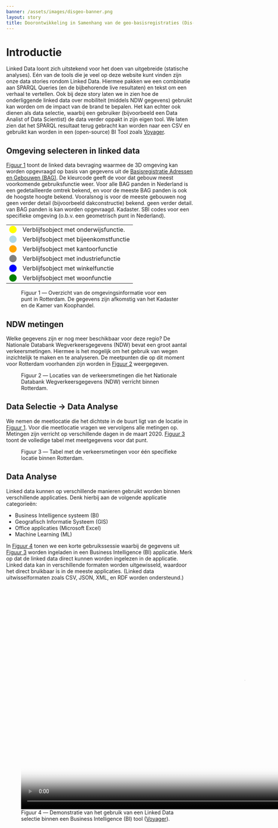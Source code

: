 ```yaml
---
banner: /assets/images/disgeo-banner.png
layout: story
title: Doorontwikkeling in Samenhang van de geo-basisregistraties (Dis-Geo)
---
```


# Introductie
 Linked Data loont zich uitstekend voor het doen van uitgebreide (statische analyses). Eén van de tools die je veel op deze website 
kunt vinden zijn onze data stories rondom Linked Data. Hiermee pakken we een combinatie aan SPARQL Queries (en de bijbehorende live resultaten) en tekst om een verhaal te vertellen. 
Ook bij deze story laten we in zien hoe de onderliggende linked data over mobiliteit (middels NDW gegevens) gebruikt kan worden om de impact van de brand te bepalen.
Het kan echter ook dienen als data selectie, waarbij een gebruiker (bijvoorbeeld een Data Analist of Data Scientist) de data verder oppakt in zijn eigen tool. We laten zien dat het SPARQL resultaat terug gebracht kan worden
naar een CSV en gebruikt kan worden in een (open-source) BI Tool zoals <a href="http://vega.github.io/voyager/">Voyager</a>.

## Omgeving selecteren in linked data

[Figuur 1](#1) toont de linked data bevraging waarmee de 3D omgeving
kan worden opgevraagd op basis van gegevens uit de [Basisregistratie
Adressen en Gebouwen
(BAG)](https://data.labs.kadaster.nl/archief/bag).  De kleurcode
geeft de voor dat gebouw meest voorkomende gebruiksfunctie weer.  Voor
alle BAG panden in Nederland is een gedetailleerde omtrek bekend, en
voor de meeste BAG panden is ook de hoogste hoogte bekend.  Vooralsnog
is voor de meeste gebouwen nog geen verder detail (bijvoorbeeld
dakconstructie) bekend. geen verder detail.  van BAG panden is kan
worden opgevraagd.  Kadaster.  SBI codes voor een specifieke omgeving
(o.b.v. een geometrisch punt in Nederland).

<table>
<tbody>
  <tr>
    <td>
      <svg height="20" viewBox="0 0 20 20" xmlns="http://www.w3.org/2000/svg">
        <circle cx="10" cy="10" fill="yellow" r="10"/>
      </svg>
    </td>
    <td>
      Verblijfsobject met onderwijsfunctie.
    </td>
  </tr>
  <tr>
    <td>
      <svg height="20" viewBox="0 0 20 20" xmlns="http://www.w3.org/2000/svg">
        <circle cx="10" cy="10" fill="lightblue" r="10"/>
      </svg>
    </td>
    <td>
      Verblijfsobject met bijeenkomstfunctie
    </td>
  </tr>
  <tr>
    <td>
      <svg height="20" viewBox="0 0 20 20" xmlns="http://www.w3.org/2000/svg">
        <circle cx="10" cy="10" fill="orange" r="10"/>
      </svg>
    </td>
    <td>
      Verblijfsobject met kantoorfunctie
    </td>
  </tr>
  <tr>
    <td>
      <svg height="20" viewBox="0 0 20 20" xmlns="http://www.w3.org/2000/svg">
        <circle cx="10" cy="10" fill="grey" r="10"/>
      </svg>
    </td>
    <td>
      Verblijfsobject met industriefunctie
    </td>
  </tr>
  <!--
  <tr>
    <td>
      <svg height="20" viewBox="0 0 20 20" xmlns="http://www.w3.org/2000/svg">
        <circle cx="10" cy="10" fill="green" r="10"/>
      </svg>
    </td>
    <td>
      Verblijfsobject met sportfunctie
    </td>
  </tr>
  -->
  <tr>
    <td>
      <svg height="20" viewBox="0 0 20 20" xmlns="http://www.w3.org/2000/svg">
        <circle cx="10" cy="10" fill="blue" r="10"/>
      </svg>
    </td>
    <td>
      Verblijfsobject met winkelfunctie
    </td>
  </tr>
  <tr>
    <td>
      <svg height="20" viewBox="0 0 20 20" xmlns="http://www.w3.org/2000/svg">
        <circle cx="10" cy="10" fill="green" r="10"/>
      </svg>
    </td>
    <td>
      Verblijfsobject met woonfunctie
    </td>
  </tr>
</tbody>
</table>

<figure id="1">
  <query data-config-ref="https://data.labs.kadaster.nl/disgeo/-/queries/3d-selectie-rotterdam">
  </query>
  <figcaption>
    Figuur 1 ― Overzicht van de omgevingsinformatie voor een punt in Rotterdam.  De gegevens zijn afkomstig van het Kadaster en de Kamer van Koophandel.
  </figcaption>
</figure>

## NDW metingen

Welke gegevens zijn er nog meer beschikbaar voor deze regio?  De
Nationale Databank Wegverkeersgegevens (NDW) bevat een groot aantal
verkeersmetingen.  Hiermee is het mogelijk om het gebruik van wegen
inzichtelijk te maken en te analyseren.  De meetpunten die op dit
moment voor Rotterdam voorhanden zijn worden in [Figuur 2](#2)
weergegeven.

<figure id="2">
  <query data-config-ref="https://data.labs.kadaster.nl/disgeo/-/queries/ndw-metingen">
  </query>
  <figcaption>
    Figuur 2 ― Locaties van de verkeersmetingen die het Nationale Databank Wegverkeersgegevens (NDW) verricht binnen Rotterdam.
  </figcaption>
</figure>


## Data Selectie → Data Analyse

We nemen de meetlocatie die het dichtste in de buurt ligt van de
locatie in [Figuur 1](#1).  Voor die meetlocatie vragen we vervolgens
alle metingen op.  Metingen zijn verricht op verschillende dagen in de
maart 2020.  [Figuur 3](#3) toont de volledige tabel met meetgegevens
voor dat punt.

<figure id="3">
  <query data-config-ref="https://data.labs.kadaster.nl/disgeo/-/queries/snelheidsmetingen-nabij-rotterdam-cs">
  </query>
  <figcaption>
    Figuur 3 ― Tabel met de verkeersmetingen voor één specifieke locatie binnen Rotterdam.
  </figcaption>
</figure>

## Data Analyse

Linked data kunnen op verschillende manieren gebruikt worden binnen
verschillende applicaties.  Denk hierbij aan de volgende applicatie
categorieën:

- Business Intelligence systeem (BI)
- Geografisch Informatie Systeem (GIS)
- Office applicaties (Microsoft Excel)
- Machine Learning (ML)

In [Figuur 4](#4) tonen we een korte gebruikssessie waarbij de
gegevens uit [Figuur 3](#3) worden ingeladen in een Business
Intelligence (BI) applicatie.  Merk op dat de linked data direct
kunnen worden ingelezen in de applicatie.  Linked data kan in
verschillende formaten worden uitgewisseld, waardoor het direct
bruikbaar is in de meeste applicaties.  (Linked data uitwisselformaten
zoals CSV, JSON, XML, en RDF worden ondersteund.)

<figure id="4">
  <video controls loop poster="/assets/images/voyager.png" width="1200">
    <source src="/assets/videos/voyager.mp4" type="video/mp4">
      Helaas, uw browser kan deze mp4 video niet weergeven.
    </source>
  </video>
  <figcaption>
    Figuur 4 ― Demonstratie van het gebruik van een Linked Data selectie binnen een Business Intelligence (BI) tool (<a href="https://vega.github.io/voyager/" target="_blank">Voyager</a>).
  </figcaption>
</figure>
